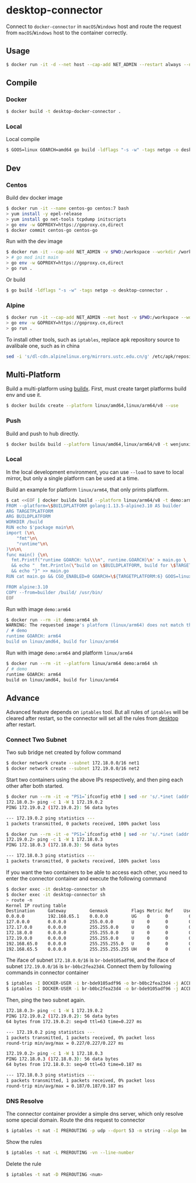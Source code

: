 # desktop-connector

  Connect to `docker-connector` in `macOS`/`Windows` host and route the request from `macOS`/`Windows` host to the container correctly.

## Usage

```bash
$ docker run -it -d --net host --cap-add NET_ADMIN --restart always --name desktop-connector wenjunxiao/desktop-docker-connector
```

## Compile

### Docker

```bash
$ docker build -t desktop-docker-connector .
```

### Local
  Local compile
```bash
$ GOOS=linux GOARCH=amd64 go build -ldflags "-s -w" -tags netgo -o desktop-connector .
```

## Dev

### Centos
  Build dev docker image
```bash
$ docker run -it --name centos-go centos:7 bash
> yum install -y epel-release
> yum install go net-tools tcpdump initscripts
> go env -w GOPROXY=https://goproxy.cn,direct
$ docker commit centos-go centos-go
```

  Run with the dev image
```bash
$ docker run -it --cap-add NET_ADMIN -v $PWD:/workspace --workdir /workspace centos-go bash
> # go mod init main
> go env -w GOPROXY=https://goproxy.cn,direct
> go run .
```
  Or build
```bash
$ go build -ldflags "-s -w" -tags netgo -o desktop-connector .
```

### Alpine

```bash
$ docker run -it --cap-add NET_ADMIN --net host -v $PWD:/workspace --workdir /workspace golang:1.13.5-alpine3.10 bash
> go env -w GOPROXY=https://goproxy.cn,direct
> go run .
```
  To install other tools, such as `iptables`, replace apk repository source to avalibale one, such as in china
```bash
sed -i 's/dl-cdn.alpinelinux.org/mirrors.ustc.edu.cn/g' /etc/apk/repositories
```

## Multi-Platform

  Build a multi-platform using [buildx](https://docs.docker.com/buildx/working-with-buildx/).
  First, must create target platforms build env and use it.
```bash
$ docker buildx create --platform linux/amd64,linux/arm64/v8 --use
```

### Push

  Build and push to hub directly.
```bash
$ docker buildx build --platform linux/amd64,linux/arm64/v8 -t wenjunxiao/desktop-docker-connector:latest . --push
```
  
### Local
  In the local development environment, you can use `--load` to save to local mirror,
  but only a single platform can be used at a time.

  Build an example for platform `linux/arm64`, that only prints platform.
```bash
$ cat <<EOF | docker buildx build --platform linux/arm64/v8 -t demo:arm64 - --load
FROM --platform=\$BUILDPLATFORM golang:1.13.5-alpine3.10 AS builder
ARG TARGETPLATFORM
ARG BUILDPLATFORM
WORKDIR /build
RUN echo $'package main\n\
import (\n\
	"fmt"\n\
	"runtime"\n\
)\n\n\
func main() {\n\
  fmt.Printf("runtime GOARCH: %s\\\n", runtime.GOARCH)\n' > main.go \
  && echo "  fmt.Println(\"build on \$BUILDPLATFORM, build for \$TARGETPLATFORM\")" >> main.go \
  && echo "}" >> main.go
RUN cat main.go && CGO_ENABLED=0 GOARCH=\${TARGETPLATFORM:6} GOOS=linux go build -a -o demo .

FROM alpine:3.10
COPY --from=builder /build/ /usr/bin/
EOF
```
  Run with image `demo:arm64`
```bash
$ docker run --rm -it demo:arm64 sh
WARNING: The requested image's platform (linux/arm64) does not match the detected host platform (linux/amd64) and no specific platform was requested
/ # demo
runtime GOARCH: arm64
build on linux/amd64, build for linux/arm64
```
  Run with image `demo:arm64` and platform `linux/arm64`
```bash
$ docker run --rm -it --platform linux/arm64 demo:arm64 sh
/ # demo
runtime GOARCH: arm64
build on linux/amd64, build for linux/arm64
```

## Advance

  Advanced feature depends on `iptables` tool. But all rules of `iptables` will be cleared after restart, so the connector will set all the rules from [desktop](../desktop) after restart.
  
### Connect Two Subnet
  Two sub bridge net created by follow command
```bash
$ docker network create --subnet 172.18.0.0/16 net1
$ docker network create --subnet 172.19.0.0/16 net2
```
  Start two containers using the above IPs respectively, and then ping each other after both started.
```bash
$ docker run --rm -it -e "PS1=`ifconfig eth0 | sed -nr 's/.*inet (addr:)?(([0-9]*\.){3}[0-9]*).*/\2/p'`> " --net static alpine sh
172.18.0.3> ping -c 1 -W 1 172.19.0.2
PING 172.19.0.2 (172.19.0.2): 56 data bytes

--- 172.19.0.2 ping statistics ---
1 packets transmitted, 0 packets received, 100% packet loss
```

```bash
$ docker run --rm -it -e "PS1=`ifconfig eth0 | sed -nr 's/.*inet (addr:)?(([0-9]*\.){3}[0-9]*).*/\2/p'`> " --net test alpine sh
172.19.0.2> ping -c 1 -W 1 172.18.0.3
PING 172.18.0.3 (172.18.0.3): 56 data bytes

--- 172.18.0.3 ping statistics ---
1 packets transmitted, 0 packets received, 100% packet loss
```
  
  If you want the two containers to be able to access each other, you need to enter the connector container and execute the following command
```bash
$ docker exec -it desktop-connector sh
$ docker exec -it desktop-connector sh
> route -n
Kernel IP routing table
Destination     Gateway         Genmask         Flags Metric Ref    Use Iface
0.0.0.0         192.168.65.1    0.0.0.0         UG    0      0        0 eth0
127.0.0.0       0.0.0.0         255.0.0.0       U     0      0        0 lo
172.17.0.0      0.0.0.0         255.255.0.0     U     0      0        0 docker0
172.18.0.0      0.0.0.0         255.255.0.0     U     0      0        0 br-bde9105adf96
172.19.0.0      0.0.0.0         255.255.0.0     U     0      0        0 br-b0bc2fea23d4
192.168.65.0    0.0.0.0         255.255.255.0   U     0      0        0 eth0
192.168.65.5    0.0.0.0         255.255.255.255 UH    0      0        0 services1
```
  The iface of subnet `172.18.0.0/16` is `br-bde9105adf96`, and the iface of subnet `172.19.0.0/16` is `br-b0bc2fea23d4`.
  Connect them by following commands in connector container
```bash
$ iptables -I DOCKER-USER -i br-bde9105adf96 -o br-b0bc2fea23d4 -j ACCEPT
$ iptables -I DOCKER-USER -i br-b0bc2fea23d4 -o br-bde9105adf96 -j ACCEPT
```
  Then, ping the two subnet again.
```bash
172.18.0.3> ping -c 1 -W 1 172.19.0.2
PING 172.19.0.2 (172.19.0.2): 56 data bytes
64 bytes from 172.19.0.2: seq=0 ttl=63 time=0.227 ms

--- 172.19.0.2 ping statistics ---
1 packets transmitted, 1 packets received, 0% packet loss
round-trip min/avg/max = 0.227/0.227/0.227 ms
```
```bash
172.19.0.2> ping -c 1 -W 1 172.18.0.3
PING 172.18.0.3 (172.18.0.3): 56 data bytes
64 bytes from 172.18.0.3: seq=0 ttl=63 time=0.187 ms

--- 172.18.0.3 ping statistics ---
1 packets transmitted, 1 packets received, 0% packet loss
round-trip min/avg/max = 0.187/0.187/0.187 ms
```

### DNS Resolve

  The connector container provider a simple dns server, which only resolve some special domain.
  Route the dns request to connector
```bash
$ iptables -t nat -I PREROUTING -p udp --dport 53 -m string --algo bm --string local -j DNAT --to-destination 192.168.251.1
```
  Show the rules
```bash
$ iptables -t nat -L PREROUTING -vn --line-number
```
  Delete the rule
```bash
$ iptables -t nat -D PREROUTING <num>
```

